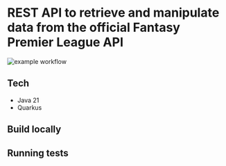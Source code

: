 # REST API to retrieve and manipulate data from the official Fantasy Premier League API

![example workflow](https://github.com/aj8gh/fpl-crunch/actions/workflows/build.yaml/badge.svg)

## Tech

* Java 21
* Quarkus

## Build locally

## Running tests
